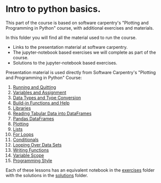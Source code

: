 # Intro to python basics.

This part of the course is based on software carpentry's "Plotting and Programming in Python" course, with additional exercises and materials.

In this folder you will find all the material used to run the course.

* Links to the presentation material at software carpentry.
* The jupyter-notebook based exercises we will complete as part of the course.
* Solutions to the jupyter-notebook based exercises.

Presentation material is used directly from Software Carpentry's "Plotting and Programming in Python" Course:

1. [Running and Quitting](https://swcarpentry.github.io/python-novice-gapminder/01-run-quit.html)
2. [Variables and Assignment](https://swcarpentry.github.io/python-novice-gapminder/02-variables.html)
3. [Data Types and Type Conversion](https://swcarpentry.github.io/python-novice-gapminder/03-types-conversion.html)
4. [Build-in Functions and Help](https://swcarpentry.github.io/python-novice-gapminder/04-built-in.html)
6. [Libraries](https://swcarpentry.github.io/python-novice-gapminder/06-libraries.html)
7. [Reading Tabular Data into DataFrames](https://swcarpentry.github.io/python-novice-gapminder/07-reading-tabular.html)
8. [Pandas DataFrames](https://swcarpentry.github.io/python-novice-gapminder/08-data-frames.html)
9. [Plotting](https://swcarpentry.github.io/python-novice-gapminder/09-plotting.html)
11. [Lists](https://swcarpentry.github.io/python-novice-gapminder/11-lists.html)
12. [For Loops](https://swcarpentry.github.io/python-novice-gapminder/12-for-loops.html)
13. [Conditionals](https://swcarpentry.github.io/python-novice-gapminder/13-conditionals.html)
14. [Looping Over Data Sets](https://swcarpentry.github.io/python-novice-gapminder/14-looping-data-sets.html)
16. [Writing Functions](https://swcarpentry.github.io/python-novice-gapminder/16-writing-functions.html)
17. [Variable Scope](https://swcarpentry.github.io/python-novice-gapminder/17-scope.html)
18. [Programming Style](https://swcarpentry.github.io/python-novice-gapminder/18-style.html)

Each of these lessons has an equivalent notebook in the [exercises](/python-intro/exercises) folder with the solutions in the [solutions](/python-intro/solutions) folder.